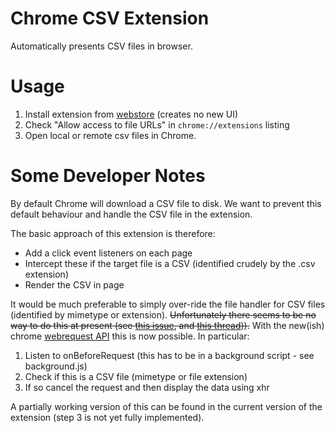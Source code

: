# Chrome CSV Extension

Automatically presents CSV files in browser.

# Usage

1. Install extension from [webstore][] (creates no new UI)
2. Check "Allow access to file URLs" in `chrome://extensions` listing
3. Open local or remote csv files in Chrome.

[webstore]: TODO

# Some Developer Notes

By default Chrome will download a CSV file to disk. We want to prevent this
default behaviour and handle the CSV file in the extension.

The basic approach of this extension is therefore:

* Add a click event listeners on each page
* Intercept these if the target file is a CSV (identified crudely by the .csv
  extension)
* Render the CSV in page

It would be much preferable to simply over-ride the file handler for CSV files
(identified by mimetype or extension). <del>Unfortunately there seems to be no way
to do this at present (see [this issue][issue], and [this
thread][thread])).</del> With the new(ish) chrome [webrequest
API][webrequest] this is now possible. In particular:

1. Listen to onBeforeRequest (this has to be in a background script - see background.js)
2. Check if this is a CSV file (mimetype or file extension)
3. If so cancel the request and then display the data using xhr

A partially working version of this can be found in the current version of the
extension (step 3 is not yet fully implemented).

[webrequest]: https://developer.chrome.com/extensions/webRequest.html
[issue]: http://code.google.com/p/chromium/issues/detail?id=35070
[thread]: https://groups.google.com/a/chromium.org/forum/?fromgroups=#!topic/chromium-extensions/p2y18CG7zn4

